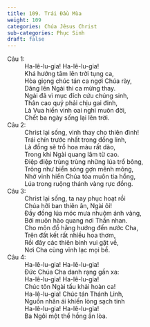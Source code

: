 ```yaml
---
title: 109. Trái Đầu Mùa
weight: 109
categories: Chúa Jêsus Christ
sub-categories: Phục Sinh
draft: false
---
```

<dl><dt>Câu 1:</dt><dd data-verse="1">Ha-lê-lu-gia! Ha-lê-lu-gia! <br/>Khá hướng tâm lên trời tụng ca, <br/>Hòa giọng chúc tán ca ngợi Chúa rày, <br/>Dâng lên Ngài thi ca mừng thay. <br/>Ngài đã vì mục đích cứu chúng sinh, <br/>Thân cao quý phải chịu gai đinh, <br/>Là Vua hiển vinh oai nghi muôn đời, <br/>Chết ba ngày sống lại lên trời. </dd><dt>Câu 2:</dt><dd data-verse="2">Christ lại sống, vinh thay cho thiên đình! <br/>Trái chín trước nhất trong đồng linh, <br/>Là đồng sẽ trổ hoa màu rất dào, <br/>Trong khi Ngài quang lâm từ cao. <br/>Điệp điệp trùng trùng những lúa trổ bông, <br/>Trông như biển sóng gợn mênh mông, <br/>Nhờ vinh hiển Chúa tỏa muôn tia hồng, <br/>Lúa trong ruộng thánh vàng rực đồng. </dd><dt>Câu 3:</dt><dd data-verse="3">Christ lại sống, ta nay phục hoạt rồi <br/>Chúa hỡi ban thiên ân, Ngài ôi! <br/>Đầy đồng lúa móc mưa nhuộm ánh vàng, <br/>Bởi muôn hào quang nơi Thần nhan. <br/>Cho môn đồ hằng hướng đến nước Cha, <br/>Trên đất kết rất nhiều hoa thơm, <br/>Rồi đây các thiên binh vui gặt về, <br/>Nơi Cha cùng vĩnh lạc mọi bề. </dd><dt>Câu 4:</dt><dd data-verse="4">Ha-lê-lu-gia! Ha-lê-lu-gia! <br/>Đức Chúa Cha danh rạng gần xa: <br/>Ha-lê-lu-gia! Ha-lê-lu-gia! <br/>Chúc tôn Ngài tấu khải hoàn ca! <br/>Ha-lê-lu-gia! Chúc tán Thánh Linh, <br/>Nguồn nhân ái khiến lòng sạch tinh <br/>Ha-lê-lu-gia! Ha-lê-lu-gia! <br/>Ba Ngôi một thể hồng ân lòa. </dd></dl>